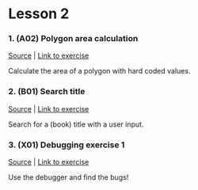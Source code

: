 # Lesson 2

### 1. (A02) Polygon area calculation
[Source](./A02_polygon_area_1/ExerciseSolution/) | [Link to exercise](http://fsr.github.io/csharp-lessons/exercises/A02_calculate_polygon_area_1.html)

Calculate the area of a polygon with hard coded values.

### 2. (B01) Search title
[Source](./B01_search_title/ExerciseSolution/) | [Link to exercise](http://fsr.github.io/csharp-lessons/exercises/B01_search_title.html)

Search for a (book) title with a user input.

### 3. (X01) Debugging exercise 1
[Source](./X01_debugging_exercise_1/ExerciseSolution/) | [Link to exercise](http://fsr.github.io/csharp-lessons/exercises/X01_debugging_exercise_1.html)

Use the debugger and find the bugs!